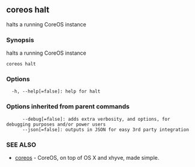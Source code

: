 ## coreos halt

halts a running CoreOS instance

### Synopsis


halts a running CoreOS instance

```
coreos halt
```

### Options

```
  -h, --help[=false]: help for halt
```

### Options inherited from parent commands

```
      --debug[=false]: adds extra verbosity, and options, for debugging purposes and/or power users
      --json[=false]: outputs in JSON for easy 3rd party integration
```

### SEE ALSO
* [coreos](coreos.md)	 - CoreOS, on top of OS X and xhyve, made simple.

